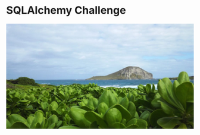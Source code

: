 # SQLAlchemy Challenge

![Adobe free stock](/resources/negative-space-hawaii-water-plants-landscape-1062x598.jpg)
